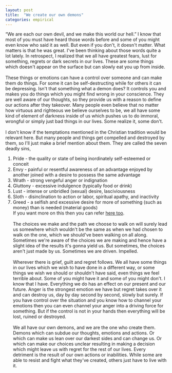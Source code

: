 ```yaml
---
layout: post
title:  "We create our own demons"
categories: empirical
---
```

“We are each our own devil, and we make this world our hell.” I know that most of you must have heard those words before and some of you might even know who said it as well. But even if you don't, it doesn't matter. What matters is that he was great. I've been thinking about those words quite a lot lately. In retrospect, I realized that we all have greatest fears, lust for something, regrets or dark secrets in our lives. These are some things which doesn't appear on the surface but can slowly eat you up from inside.<br/><br/>
These things or emotions can have a control over someone and can make them do things. For some it can be self-destructing while for others it can be depressing. Isn't that something what a demon does? It controls you and makes you do things which you might find wrong in your conscience. They are well aware of our thoughts, so they provide us with a reason to define our actions after they takeover. Many people even believe that no matter how virtuous and righteous we believe ourselves to be, we all have some kind of element of darkness inside of us which pushes us to do immoral, wrongful or simply just bad things in our lives. Some realize it, some don't.<br/><br/>
I don't know if the temptations mentioned in the Christian tradition would be relevant here. But many people and things get compelled and destroyed by them, so I'll just make a brief mention about them. They are called the seven deadly sins,<br/>
1. Pride - the quality or state of being inordinately self-esteemed or conceit
2. Envy - painful or resentful awareness of an advantage enjoyed by another joined with a desire to possess the same advantage
3. Wrath - strong vengeful anger or indignation
4. Gluttony - excessive indulgence (typically food or drink)
5. Lust - intense or unbridled (sexual) desire, lasciviousness
6. Sloth - disinclination to action or labor, spiritual apathy, and inactivity
7. Greed - a selfish and excessive desire for more of something (such as money) than is needed (material goods)<br/>
If you want more on this then you can refer [here too](https://www.bibleinfo.com/en/questions/what-are-seven-deadly-sins).<br/><br/>
The choices we make and the path we choose to walk on will surely lead us somewhere which wouldn't be the same as when we had chosen to walk on the one, which we should've been walking on all along. Sometimes we're aware of the choices we are making and hence have a slight idea of the results it's gonna yield us. But sometimes, the choices aren't just made by us. Sometimes we are driven. Impelled.<br/><br/>
Wherever there is grief, guilt and regret follows. We all have some things in our lives which we wish to have done in a different way, or some things we wish we should or shouldn't have said, even things we feel terrible about. Some of you might have it and some of you might don't. I know that I have. Everything we do has an effect on our present and our future. Anger is the strongest emotion we have but regret takes over it and can destroy us, day by day second by second, slowly but surely. If you have control over the situation and you know how to channel your emotions then you can even channel your anger into a driving force for something. But if the control is not in your hands then everything will be lost, ruined or destroyed.<br/><br/>
We all have our own demons, and we are the one who create them. Demons which can subdue our thoughts, emotions and actions. Or which can make us lean over our darkest sides and can change us. Or which can make our choices unclear resulting in making a decision which might leave us with regret for the rest of our lives. Every detriment is the result of our own actions or inabilities. While some are able to resist and fight what they've created, others just have to live with it.




